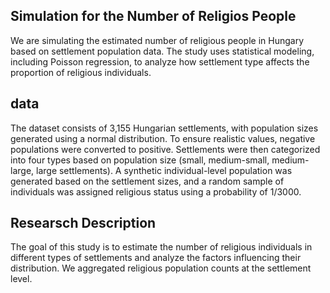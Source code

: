## Simulation for the Number of Religios People
  We are simulating the estimated number of religious people in Hungary based on settlement population data. The study uses statistical modeling, including Poisson regression, to analyze how settlement type affects the proportion of religious individuals.

## data
  The dataset consists of 3,155 Hungarian settlements, with population sizes generated using a normal distribution. To ensure realistic values, negative populations were converted to positive. Settlements were then categorized into four types based on population size (small, medium-small, medium-large, large settlements). A synthetic individual-level population was generated based on the settlement sizes, and a random sample of individuals was assigned religious status using a probability of 1/3000.

  ## Researsch Description
  The goal of this study is to estimate the number of religious individuals in different types of settlements and analyze the factors influencing their distribution. We aggregated religious population counts at the settlement level.
